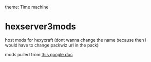 theme: Time machine
# hexserver3mods
host mods for hexycraft (dont wanna change the name because then i would have to change packwiz url in the pack)

mods pulled from [this google doc](https://docs.google.com/document/d/10g0Y4OS68KbfoXn5ntNwH6eD1NEPx-dKXkR1-tQO4LA)
